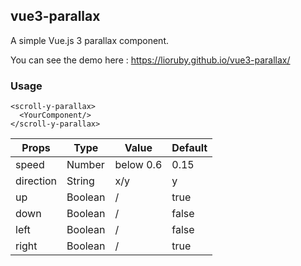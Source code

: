 ## vue3-parallax
A simple Vue.js 3 parallax component.

You can see the demo here : https://lioruby.github.io/vue3-parallax/

### Usage
```vue
<scroll-y-parallax>
  <YourComponent/>
</scroll-y-parallax>
```

Props | Type | Value | Default
----- | -----| ----- | -------
speed | Number | below 0.6 | 0.15
direction | String | x/y | y
up | Boolean | / | true
down | Boolean | / | false
left | Boolean | / | false
right | Boolean | / | true

